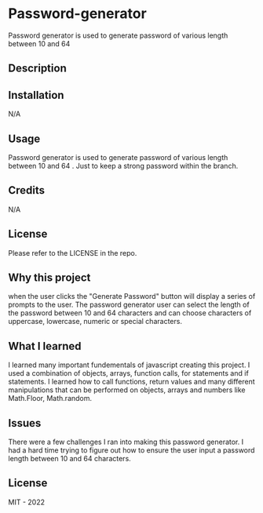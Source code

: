 # Password-generator
Password generator is used to generate password of various length between 10 and 64
## Description


## Installation

N/A

## Usage
Password generator is used to generate password of various length between 10 and 64 . Just to keep a strong password within the branch.

## Credits

N/A

## License

Please refer to the LICENSE in the repo.

## Why this project
 when the user clicks the "Generate Password" button will display a series of prompts to the user. The password generator user can select the length of the password between 10 and 64 characters and can choose characters of uppercase, lowercase, numeric or special characters.

## What I learned
I learned many important fundementals of javascript creating this project. I used a combination of objects, arrays, function calls, for statements and if statements. I learned how to call functions, return values and many different manipulations that can be performed on objects, arrays and numbers like Math.Floor, Math.random.

## Issues
There were a few challenges I ran into making this password generator. I had a hard time trying to figure out how to ensure the user input a password length between 10 and 64 characters.

## License
 MIT - 2022
